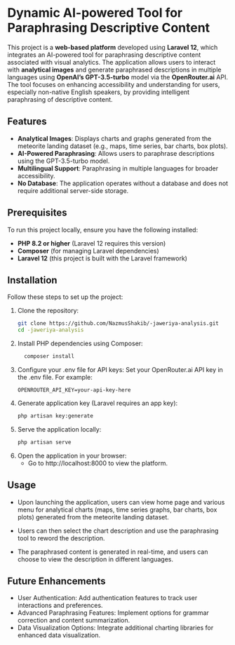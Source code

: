 # Dynamic AI-powered Tool for Paraphrasing Descriptive Content

This project is a **web-based platform** developed using **Laravel 12**, which integrates an AI-powered tool for paraphrasing descriptive content associated with visual analytics. The application allows users to interact with **analytical images** and generate paraphrased descriptions in multiple languages using **OpenAI’s GPT-3.5-turbo** model via the **OpenRouter.ai** API. The tool focuses on enhancing accessibility and understanding for users, especially non-native English speakers, by providing intelligent paraphrasing of descriptive content.

## Features

- **Analytical Images**: Displays charts and graphs generated from the meteorite landing dataset (e.g., maps, time series, bar charts, box plots).
- **AI-Powered Paraphrasing**: Allows users to paraphrase descriptions using the GPT-3.5-turbo model.
- **Multilingual Support**: Paraphrasing in multiple languages for broader accessibility.
- **No Database**: The application operates without a database and does not require additional server-side storage.

## Prerequisites

To run this project locally, ensure you have the following installed:

- **PHP 8.2 or higher** (Laravel 12 requires this version)
- **Composer** (for managing Laravel dependencies)
- **Laravel 12** (this project is built with the Laravel framework)

## Installation

Follow these steps to set up the project:

1. Clone the repository:
   ```bash
   git clone https://github.com/NazmusShakib/-jaweriya-analysis.git
   cd -jaweriya-analysis

2. Install PHP dependencies using Composer:
    ```bash
      composer install
3. Configure your .env file for API keys:
  Set your OpenRouter.ai API key in the .env file. For example:
      ```env
      OPENROUTER_API_KEY=your-api-key-here
4. Generate application key (Laravel requires an app key):
    ```bash
    php artisan key:generate
5. Serve the application locally:
    ```bash
    php artisan serve
6. Open the application in your browser:
      - Go to http://localhost:8000 to view the platform.

## Usage
- Upon launching the application, users can view home page and various menu for  analytical charts (maps, time series graphs, bar charts, box plots) generated from the meteorite landing dataset.

- Users can then select the chart description and use the paraphrasing tool to reword the description.

- The paraphrased content is generated in real-time, and users can choose to view the description in different languages.
## Future Enhancements
- User Authentication: Add authentication features to track user interactions and preferences.
- Advanced Paraphrasing Features: Implement options for grammar correction and content summarization.
- Data Visualization Options: Integrate additional charting libraries for enhanced data visualization.